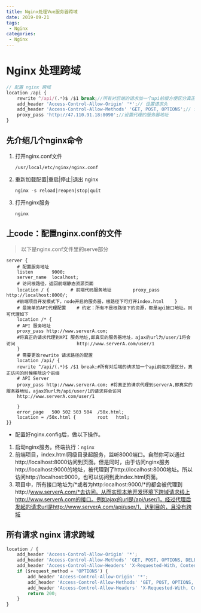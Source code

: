 ```yaml
---
title: Nginx处理Vue服务器跨域
date: 2019-09-21
tags:
 - Nginx
categories:
 - Nginx
---
```

<Boxx/>

# Nginx 处理跨域

```js
// 配置 nginx 跨域 
location /api {
    rewrite ^/api/(.*)$ /$1 break;//所有对后端的请求加一个api前缀方便区分真正访问的时候移除这个前缀
    add_header 'Access-Control-Allow-Origin' '*';// 设置请求头
    add_header 'Access-Control-Allow-Methods' 'GET, POST, OPTIONS';// 设置请求跨域的方法
    proxy_pass 'http://47.110.91.18:8090';//设置代理的服务器地址
}
```

## 先介绍几个nginx命令

1. 打开nginx.conf文件

   `/usr/local/etc/nginx/nginx.conf`

2. 重新加载配置|重启|停止|退出 nginx

   `nginx -s reload|reopen|stop|quit`

3. 打开nginx服务

   `nginx`

## 上code：配置nginx.conf的文件

> 以下是nginx.conf文件里的serve部分

```
server {    
    # 配置服务地址    
    listen       9000;    
    server_name  localhost;    
    # 访问根路径，返回前端静态资源页面    
    location / {        # 前端代码服务地址        proxy_pass http://localhost:8000/;  
    #前端项目开发模式下，node开启的服务器，根路径下可打开index.html    }    
    # 最简单的API代理配置    # 约定：所有不是根路径下的资源，都是api接口地址。则可代理如下    
    location /* {        
    # API 服务地址        
    proxy_pass http://www.serverA.com;
    #将真正的请求代理到API 服务地址,即真实的服务器地址，ajax的url为/user/1将会访问						http://www.serverA.com/user/1    
    }    
    # 需要更改rewrite 请求路径的配置    
    location /api/ {        
    rewrite ^/api/(.*)$ /$1 break;#所有对后端的请求加一个api前缀方便区分，真正访问的时候移除这个前缀 
    # API Server       
    proxy_pass http://www.serverA.com; #将真正的请求代理到serverA,即真实的服务器地址，ajax的url为/api/user/1的请求将会访问					
    http://www.serverA.com/user/1  
    
    }    
    error_page   500 502 503 504  /50x.html;    
    location = /50x.html {        root   html;    
}}
```

- 配置好nginx.config后，做以下操作。

1. 启动nginx服务。终端执行：`nginx`
2. 前端项目，index.html同级目录起服务，监听8000端口。自然你可以通过http://localhost:8000访问到页面。但是同时，由于访问nginx服务http://localhost:9000的地址，被代理到了http://localhost:8000地址。所以访问http://localhost:9000，也可以访问到此index.html页面。
3. 项目中，所有接口地址为/*或者为http:localhost:9000/*的都会被代理到http://www.serverA.com/*去访问。从而实现本地开发环境下跨域请求线上http://www.serverA.com的接口。例如ajax的url是/api/user/1，经过代理后发起的请求url是http://www.serverA.com/api/user/1，达到目的，且没有跨域



## 所有请求 nginx 请求跨域

```js
location / {
    add_header 'Access-Control-Allow-Origin' '*';
    add_header 'Access-Control-Allow-Methods' 'GET, POST, OPTIONS, DELETE, PUT';
    add_header 'Access-Control-Allow-Headers' 'X-Requested-With, Content-Type, Origin, Authorization, Accept, Client-Security-Token';
    if ($request_method = 'OPTIONS') {
        add_header 'Access-Control-Allow-Origin' '*';
        add_header 'Access-Control-Allow-Methods' 'GET, POST, OPTIONS, DELETE, PUT';
        add_header 'Access-Control-Allow-Headers' 'X-Requested-With, Content-Type, Origin, Authorization, Accept, Client-Security-Token';
        return 200;
    }
}
```

